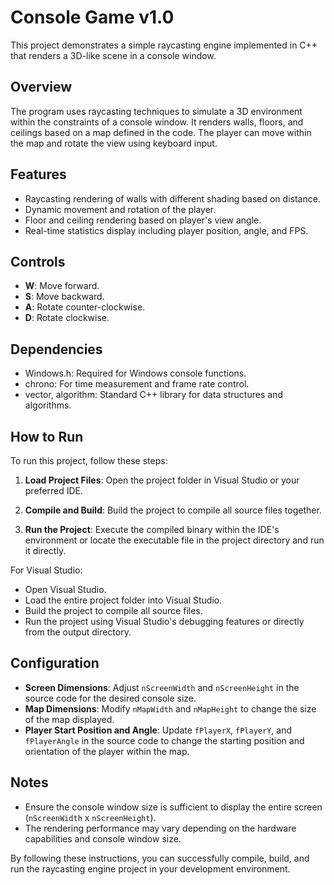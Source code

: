 # Console Game v1.0

This project demonstrates a simple raycasting engine implemented in C++ that renders a 3D-like scene in a console window.

## Overview

The program uses raycasting techniques to simulate a 3D environment within the constraints of a console window. It renders walls, floors, and ceilings based on a map defined in the code. The player can move within the map and rotate the view using keyboard input.

## Features

- Raycasting rendering of walls with different shading based on distance.
- Dynamic movement and rotation of the player.
- Floor and ceiling rendering based on player's view angle.
- Real-time statistics display including player position, angle, and FPS.

## Controls

- **W**: Move forward.
- **S**: Move backward.
- **A**: Rotate counter-clockwise.
- **D**: Rotate clockwise.

## Dependencies

- Windows.h: Required for Windows console functions.
- chrono: For time measurement and frame rate control.
- vector, algorithm: Standard C++ library for data structures and algorithms.

## How to Run

To run this project, follow these steps:

1. **Load Project Files**: Open the project folder in Visual Studio or your preferred IDE.
   
2. **Compile and Build**: Build the project to compile all source files together.
   
3. **Run the Project**: Execute the compiled binary within the IDE's environment or locate the executable file in the project directory and run it directly.

For Visual Studio:
- Open Visual Studio.
- Load the entire project folder into Visual Studio.
- Build the project to compile all source files.
- Run the project using Visual Studio's debugging features or directly from the output directory.

## Configuration

- **Screen Dimensions**: Adjust `nScreenWidth` and `nScreenHeight` in the source code for the desired console size.
- **Map Dimensions**: Modify `nMapWidth` and `nMapHeight` to change the size of the map displayed.
- **Player Start Position and Angle**: Update `fPlayerX`, `fPlayerY`, and `fPlayerAngle` in the source code to change the starting position and orientation of the player within the map.

## Notes

- Ensure the console window size is sufficient to display the entire screen (`nScreenWidth` x `nScreenHeight`).
- The rendering performance may vary depending on the hardware capabilities and console window size.
  
By following these instructions, you can successfully compile, build, and run the raycasting engine project in your development environment.
